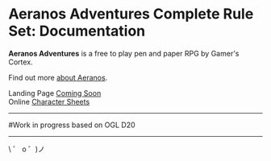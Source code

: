# Aeranos Adventures Complete Rule Set: Documentation

**Aeranos Adventures** is a free to play pen and paper RPG by Gamer's Cortex.

Find out more [about Aeranos](http://tinyurl.com/aeranos).

Landing Page [Coming Soon](https://docs.google.com/document/d/e/2PACX-1vSfTJFAiCSpds-c4X1OsF4zH8cbMtUm8KBxkSKsducGFD1iBs56566ZujLj8Ml6TGTrNNAV4rkmHJiS/pub)<br>
Online [Character Sheets](#)

---

#Work in progress
based on OGL D20

---

\ ゜ o ゜)ノ

